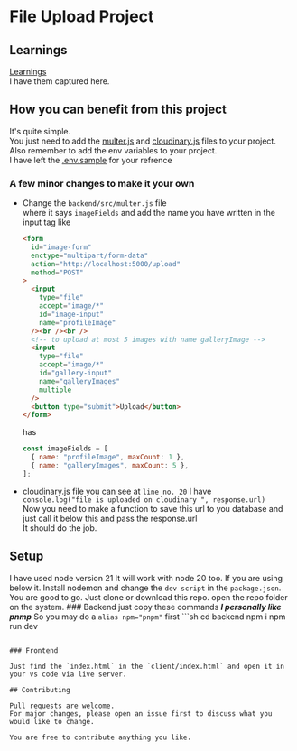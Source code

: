 # File Upload Project

## Learnings

[Learnings](Learnings)  
I have them captured here.

## How you can benefit from this project

It's quite simple.  
You just need to add the [multer.js](backend/src/multer.js) and [cloudinary.js](backend/src/cloudinary.js) files to your project.  
Also remember to add the env variables to your project.  
I have left the [.env.sample](backend/.env.sample) for your refrence

### A few minor changes to make it your own

- Change the `backend/src/multer.js` file  
   where it says `imageFields` and add the name you have written in the input tag like

  ```html
  <form
    id="image-form"
    enctype="multipart/form-data"
    action="http://localhost:5000/upload"
    method="POST"
  >
    <input
      type="file"
      accept="image/*"
      id="image-input"
      name="profileImage"
    /><br /><br />
    <!-- to upload at most 5 images with name galleryImage -->
    <input
      type="file"
      accept="image/*"
      id="gallery-input"
      name="galleryImages"
      multiple
    />
    <button type="submit">Upload</button>
  </form>
  ```

  has

  ```js
  const imageFields = [
    { name: "profileImage", maxCount: 1 },
    { name: "galleryImages", maxCount: 5 },
  ];
  ```

- cloudinary.js file
  you can see at `line no. 20` I have  
  `console.log("file is uploaded on cloudinary ", response.url)`  
  Now you need to make a function to save this url to you database and  
  just call it below this and pass the response.url  
  It should do the job.  

## Setup

I have used node version 21 It will work with node 20 too. If you
are using below it. Install nodemon and change the `dev script` in the
`package.json`. You are good to go. Just clone or download this repo. open the
repo folder on the system. ### Backend just copy these commands **_I personally
like pnmp_** So you may do a `alias npm="pnpm"` first ```sh cd backend npm i npm
run dev

```

### Frontend

Just find the `index.html` in the `client/index.html` and open it in your vs code via live server.

## Contributing

Pull requests are welcome.
For major changes, please open an issue first to discuss what you would like to change.

You are free to contribute anything you like.
```
